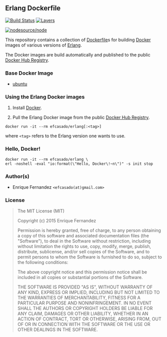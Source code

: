 ## Erlang Dockerfile
[![Build Status](https://travis-ci.org/efcasado/dockerfile-erlang.svg?branch=master)](https://travis-ci.org/efcasado/dockerfile-erlang) [![Layers](https://badge.imagelayers.io/efcasado/erlang:latest.svg)](https://imagelayers.io/?images=efcasado/erlang:latest 'Get your own badge on imagelayers.io')

[![nodesource/node](http://dockeri.co/image/efcasado/erlang)](https://registry.hub.docker.com/u/efcasado/erlang/)

This repository contains a collection of
[Dockerfile](https://docs.docker.com/reference/builder/)s
for building [Docker](https://www.docker.com) images of various versions of
[Erlang](http://www.erlang.org/).

The Docker images are build automatically and published to the public
[Docker Hub Registry](https://registry.hub.docker.com/u/efcasado/erlang/).


### Base Docker Image

* [ubuntu](https://registry.hub.docker.com/_/ubuntu/)


### Using the Erlang Docker images

1. Install [Docker](https://www.docker.com/).

2. Pull the Erlang Docker image from the public
[Docker Hub Registry](https://registry.hub.docker.com/u/efcasado/erlang/).

```
docker run -it --rm efcasado/erlang[:<tag>]
```

where `<tag>` refers to the Erlang version one wants to use.


### Hello, Docker!

```
docker run -it --rm efcasado/erlang \
erl -noshell -eval "io:format(\"Hello, Docker\!~n\")" -s init stop
```


### Author(s)

- Enrique Fernandez `<efcasado(at)gmail.com>`


### License

> The MIT License (MIT)
>
> Copyright (c) 2015 Enrique Fernandez
>
> Permission is hereby granted, free of charge, to any person obtaining a copy
> of this software and associated documentation files (the "Software"), to deal
> in the Software without restriction, including without limitation the rights
> to use, copy, modify, merge, publish, distribute, sublicense, and/or sell
> copies of the Software, and to permit persons to whom the Software is
> furnished to do so, subject to the following conditions:
>
> The above copyright notice and this permission notice shall be included in
> all copies or substantial portions of the Software.
>
> THE SOFTWARE IS PROVIDED "AS IS", WITHOUT WARRANTY OF ANY KIND, EXPRESS OR
> IMPLIED, INCLUDING BUT NOT LIMITED TO THE WARRANTIES OF MERCHANTABILITY,
> FITNESS FOR A PARTICULAR PURPOSE AND NONINFRINGEMENT. IN NO EVENT SHALL THE
> AUTHORS OR COPYRIGHT HOLDERS BE LIABLE FOR ANY CLAIM, DAMAGES OR OTHER
> LIABILITY, WHETHER IN AN ACTION OF CONTRACT, TORT OR OTHERWISE, ARISING FROM,
> OUT OF OR IN CONNECTION WITH THE SOFTWARE OR THE USE OR OTHER DEALINGS IN
> THE SOFTWARE.
